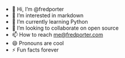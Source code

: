 - 👋 Hi, I’m @fredporter
- 👀 I’m interested in markdown
- 🌱 I’m currently learning Python
- 💞️ I’m looking to collaborate on open source
- 📫 How to reach me@fredporter.com
- 😄 Pronouns are cool
- ⚡ Fun facts forever

<!---
fredporter/fredporter is a ✨ special ✨ repository because its `README.md` (this file) appears on your GitHub profile.
You can click the Preview link to take a look at your changes.
--->

